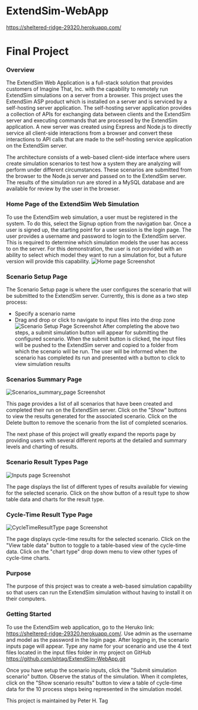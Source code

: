 # ExtendSim-WebApp
https://sheltered-ridge-29320.herokuapp.com/

# Final Project


### Overview
The ExtendSim Web Application is a full-stack solution that provides customers
of Imagine That, Inc. with the capability to remotely run ExtendSim simulations on a server from a browser. This project uses the ExtendSim ASP product which is installed on a server and is serviced by a self-hosting server application. The self-hosting 
server application provides a collection of APIs for exchanging data between clients and the ExtendSim server and executing commands that
are processed by the ExtendSim application. A new server was created using Express and Node.js to directly service all client-side interactions from a browser and convert these interactions to API calls that are made to the self-hosting service application on the ExtendSim server.

The architecture consists of a web-based client-side interface where users create simulation scenarios to test how a system they are analyzing will perform under different circumstances. These scenarios are submitted from the browser to the Node.js server and passed on to the ExtendSim server. The results of the simulation run are stored in a MySQL database and are available for review by the user in the browser.

### Home Page of the ExtendSim Web Simulation
To use the ExtendSim web simulation, a user must be registered in the system. To do this, select the Signup option from the navigation bar. Once a user is signed up, the starting point for a user session is the login page. The user provides a username and password to login to the ExtendSim server. This is required to determine which simulation models the user has access to on the server. For this demonstration, the user is not provided with an ability to select which model they want to run a simulation for, but a future version will provide this capability. 
![Home page Screenshot](/client/src/assets/images/FinalProjectHomePage-screenshot.jpg)

### Scenario Setup Page
The Scenario Setup page is where the user configures the scenario that will be submitted to the ExtendSim server. Currently, this is done as a two step process:
- Specify a scenario name
- Drag and drop or click to navigate to input files into the drop zone
![Scenario Setup Page Screenshot](/client/src/assets/images/ScenarioSetupPage-screenshot.jpg)
After completing the above two steps, a submit simulation button will appear for submitting the configured scenario. When the submit button is clicked, the input files will be pushed to the ExtendSim server and copied to a folder from which the scenario will be run. The user will be informed when the scenario has completed its run and presented with a button to click to view simulation results

### Scenarios Summary Page
![Scenarios_summary_page Screenshot](/client/src/assets/images/ScenariosSummaryPage-screenshot.jpg)

This page provides a list of all scenarios that have been created and completed their run on the ExtendSim server. Click on the "Show" buttons to view the results generated for the associated scenario. Click on the Delete button to remove the scenario from the list of completed scenarios.

The next phase of this project will greatly expand the reports page by providing users with several different reports at the detailed and summary levels and charting of results.

### Scenario Result Types Page
![Inputs page Screenshot](/client/src/assets/images/ScenarioResultTypesPage-screenshot.jpg)

The page displays the list of different types of results available for viewing for the selected scenario. Click on the show button of a result type to show table data and charts for the result type.

### Cycle-Time Result Type Page
![CycleTimeResultType page Screenshot](/client/src/assets/images/CycleTimeResults-screenshot.jpg)

The page displays cycle-time results for the selected scenario. Click on the "View table data" button to toggle to a table-based view of the cycle-time data. Click on the "chart type" drop down menu to view other types of cycle-time charts. 

### Purpose
The purpose of this project was to create a web-based simulation capability so that users can run the ExtendSim simulation without having to install it on their computers.

### Getting Started
To use the ExtendSim web application, go to the Heruko link: https://sheltered-ridge-29320.herokuapp.com/. Use admin as the username and model as the password in the login page. After logging in, the scenario inputs page will appear. Type any name for your scenario and use the 4 text files located in the input files folder in my project on GitHub https://github.com/phtag/ExtendSim-WebApp.git

Once you have setup the scenario inputs, click the "Submit simulation scenario" button. Observe the status of the simulation. When it completes, click on the "Show scenario results" button to view a table of cycle-time data for the 10 process steps being represented in the simulation model.

This project is maintained by Peter H. Tag
